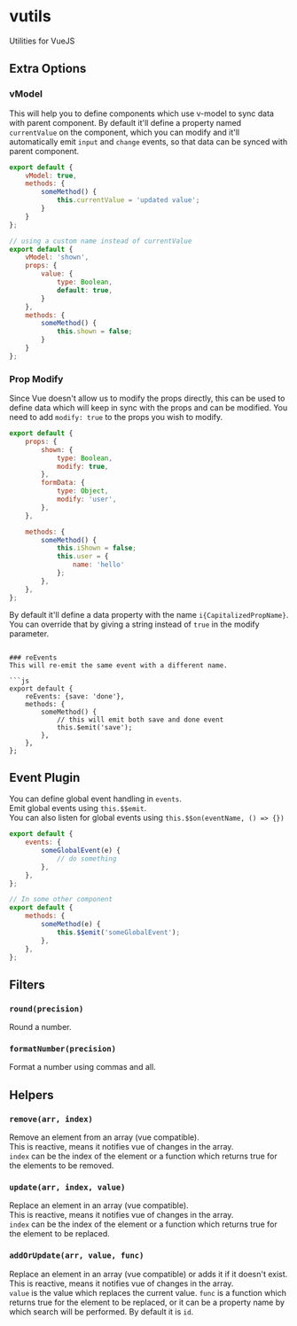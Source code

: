 # vutils
Utilities for VueJS

## Extra Options
### vModel
This will help you to define components which use v-model to sync data with parent component. By default it'll define a property named `currentValue` on the component, which you can modify and it'll automatically emit `input` and `change` events, so that data can be synced with parent component.

```js
export default {
	vModel: true,
	methods: {
		someMethod() {
			this.currentValue = 'updated value';
		}
	}
};
```

```js
// using a custom name instead of currentValue
export default {
	vModel: 'shown',
	props: {
		value: {
			type: Boolean,
			default: true,
		}
	},
	methods: {
		someMethod() {
			this.shown = false;
		}
	}
};
```
### Prop Modify
Since Vue doesn't allow us to modify the props directly, this can be used to define data which will keep in sync with the props and can be modified. You need to add `modify: true` to the props you wish to modify.

```js
export default {
	props: {
		shown: {
			type: Boolean,
			modify: true,
		},
		formData: {
			type: Object,
			modify: 'user',
		},
	},

	methods: {
		someMethod() {
			this.iShown = false;
			this.user = {
				name: 'hello'
			};
		},
	},
};
```

By default it'll define a data property with the name `i{CapitalizedPropName}`. You can override that by giving a string instead of `true` in the modify parameter.
```

### reEvents
This will re-emit the same event with a different name.

```js
export default {
	reEvents: {save: 'done'},
	methods: {
		someMethod() {
			// this will emit both save and done event
			this.$emit('save');
		},
	},
};
```

## Event Plugin
You can define global event handling in `events`.  
Emit global events using `this.$$emit`.  
You can also listen for global events using `this.$$on(eventName, () => {})`

```js
export default {
	events: {
		someGlobalEvent(e) {
			// do something
		},
	},
};

// In some other component
export default {
	methods: {
		someMethod(e) {
			this.$$emit('someGlobalEvent');
		},
	},
};
```

## Filters
### `round(precision)`
Round a number.

### `formatNumber(precision)`
Format a number using commas and all.

## Helpers
### `remove(arr, index)`
Remove an element from an array (vue compatible).  
This is reactive, means it notifies vue of changes in the array.  
`index` can be the index of the element or a function which returns true for the elements to be removed.

### `update(arr, index, value)`
Replace an element in an array (vue compatible).  
This is reactive, means it notifies vue of changes in the array.  
`index` can be the index of the element or a function which returns true for the element to be replaced.  

### `addOrUpdate(arr, value, func)`
Replace an element in an array (vue compatible) or adds it if it doesn't exist.  
This is reactive, means it notifies vue of changes in the array.  
`value` is the value which replaces the current value.
`func` is a function which returns true for the element to be replaced, or it can be a property name by which search will be performed. By default it is `id`.
